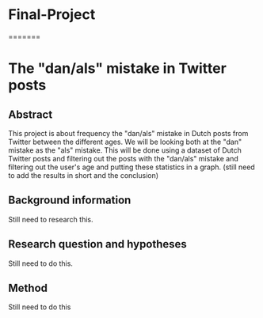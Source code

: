# Final-Project
=======
# The "dan/als" mistake in Twitter posts

## Abstract 
This project is about frequency the "dan/als" mistake in Dutch posts from Twitter between the different ages. We will be looking both at the "dan" mistake as the "als" mistake. This will be done using a dataset of Dutch Twitter posts and filtering out the posts with the "dan/als" mistake and filtering out the user's age and putting these statistics in a graph. (still need to add the results in short and the conclusion)

## Background information
Still need to research this.

## Research question and hypotheses
Still need to do this.

## Method
Still need to do this